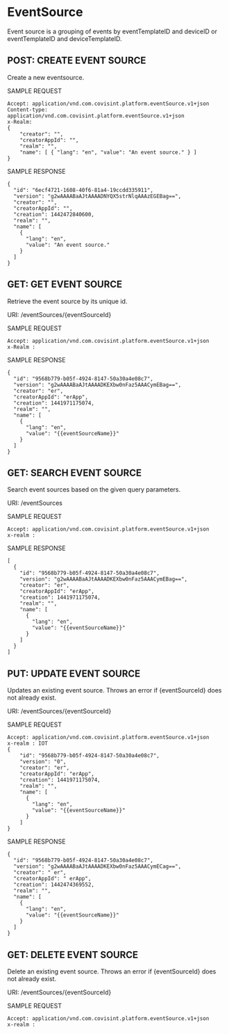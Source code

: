 # EventSource
Event source is a grouping of events by eventTemplateID and deviceID or eventTemplateID and deviceTemplateID.

## POST: CREATE EVENT SOURCE
Create a new eventsource.

SAMPLE REQUEST
```
Accept: application/vnd.com.covisint.platform.eventSource.v1+json
Content-type: application/vnd.com.covisint.platform.eventSource.v1+json
x-Realm: 
{
    "creator": "",
    "creatorAppId": "",
    "realm": "",
    "name": [ { "lang": "en", "value": "An event source." } ]
}
```
SAMPLE RESPONSE
```
{
  "id": "6ecf4721-1608-40f6-81a4-19ccdd335911",
  "version": "g2wAAAABaAJtAAAADNYQX5strNlqAAAzEGEBag==",
  "creator": "",
  "creatorAppId": "",
  "creation": 1442472840600,
  "realm": "",
  "name": [
    {
      "lang": "en",
      "value": "An event source."
    }
  ]
}
```
## GET: GET EVENT SOURCE
Retrieve the event source by its unique id.

URI: /eventSources/{eventSourceId}

SAMPLE REQUEST
```
Accept: application/vnd.com.covisint.platform.eventSource.v1+json
x-Realm :
```
SAMPLE RESPONSE
```
{
  "id": "9568b779-b05f-4924-8147-50a30a4e08c7",
  "version": "g2wAAAABaAJtAAAADKEXbw0nFaz5AAACymEBag==",
  "creator": "er",
  "creatorAppId": "erApp",
  "creation": 1441971175074,
  "realm": "",
  "name": [
    {
      "lang": "en",
      "value": "{{eventSourceName}}"
    }
  ]
}
```
## GET: SEARCH EVENT SOURCE
Search event sources based on the given query parameters.

URI: /eventSources

SAMPLE REQUEST
```
Accept: application/vnd.com.covisint.platform.eventSource.v1+json
x-realm : 
```
SAMPLE RESPONSE
```
[
  {
    "id": "9568b779-b05f-4924-8147-50a30a4e08c7",
    "version": "g2wAAAABaAJtAAAADKEXbw0nFaz5AAACymEBag==",
    "creator": "er",
    "creatorAppId": "erApp",
    "creation": 1441971175074,
    "realm": "",
    "name": [
      {
        "lang": "en",
        "value": "{{eventSourceName}}"
      }
    ]
  }
]
```
## PUT: UPDATE EVENT SOURCE
Updates an existing event source. Throws an error if {eventSourceId} does not already exist.

URI: /eventSources/{eventSourceId}

SAMPLE REQUEST
```
Accept: application/vnd.com.covisint.platform.eventSource.v1+json
x-realm : IOT
{
    "id": "9568b779-b05f-4924-8147-50a30a4e08c7",
    "version": "0",
    "creator": "er",
    "creatorAppId": "erApp",
    "creation": 1441971175074,
    "realm": "",
    "name": [
      {
        "lang": "en",
        "value": "{{eventSourceName}}"
      }
    ]
}
```
SAMPLE RESPONSE
```
{
  "id": "9568b779-b05f-4924-8147-50a30a4e08c7",
  "version": "g2wAAAABaAJtAAAADKEXbw0nFaz5AAACymECag==",
  "creator": " er",
  "creatorAppId": " erApp",
  "creation": 1442474369552,
  "realm": "",
  "name": [
    {
      "lang": "en",
      "value": "{{eventSourceName}}"
    }
  ]
}
```
## GET: DELETE EVENT SOURCE
Delete an existing event source. Throws an error if {eventSourceId} does not already exist.

URI: /eventSources/{eventSourceId}

SAMPLE REQUEST
```
Accept: application/vnd.com.covisint.platform.eventSource.v1+json
x-realm : 
```